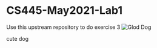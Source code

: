 # CS445-May2021-Lab1

Use this upstream repository to do exercise 3
![Glod Dog](https://github.com/bellaxing/CS445-May2021-Lab1/blob/main/dog.jpg)

cute dog
